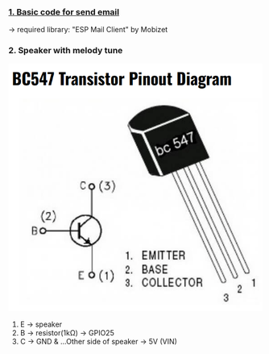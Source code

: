 ### [1. Basic code for send email](https://github.com/MaxJakaria/Reminder-with-email/tree/74d7ebaa979b2e5237677ebedc7a203d854daf7c)

-> required library: "ESP Mail Client" by Mobizet

### 2. Speaker with melody tune

![npn transistor](<BC547 NPN.png>)

1. E -> speaker
2. B -> resistor(1kΩ) -> GPIO25
3. C -> GND
   & ...Other side of speaker -> 5V (VIN)
